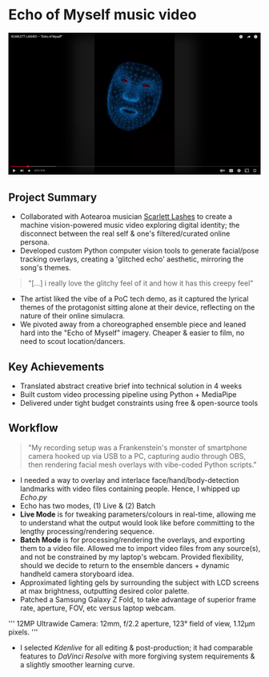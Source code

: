 # Echo of Myself music video

[![Watch on YouTube](assets/Echo_thumbnail.png)](https://www.youtube.com/watch?v=UxYISq7wdTc)

## Project Summary
- Collaborated with Aotearoa musician [Scarlett Lashes](https://www.instagram.com/scarlettlashes/ "Scarlett Lashes' Instagram") to create a machine vision-powered music video exploring digital identity; the disconnect between the real self & one's filtered/curated online persona.
- Developed custom Python computer vision tools to generate facial/pose tracking overlays, creating a 'glitched echo' aesthetic, mirroring the song's themes.

> "[...] i really love the glitchy feel of it and how it has this creepy feel"

- The artist liked the vibe of a PoC tech demo, as it captured the lyrical themes of the protagonist sitting alone at their device, reflecting on the nature of their online simulacra. 
- We pivoted away from a choreographed ensemble piece and leaned hard into the "Echo of Myself" imagery. Cheaper & easier to film, no need to scout location/dancers.

## Key Achievements
- Translated abstract creative brief into technical solution in 4 weeks
- Built custom video processing pipeline using Python + MediaPipe
- Delivered under tight budget constraints using free & open-source tools

## Workflow 

> "My recording setup was a Frankenstein's monster of smartphone camera hooked up via USB to a PC, capturing audio through OBS, then rendering facial mesh overlays with vibe-coded Python scripts."
 
- I needed a way to overlay and interlace face/hand/body-detection landmarks with video files containing people. Hence, I whipped up *Echo.py*
- Echo has two modes, (1) Live & (2) Batch 
- **Live Mode** is for tweaking parameters/colours in real-time, allowing me to understand what the output would look like before committing to the lengthy processing/rendering sequence.
- **Batch Mode** is for processing/rendering the overlays, and exporting them to a video file. Allowed me to import video files from any source(s), and not be constrained by my laptop's webcam. Provided flexibility, should we decide to return to the ensemble dancers + dynamic handheld camera storyboard idea.
- Approximated lighting gels by surrounding the subject with LCD screens at max brightness, outputting desired color palette.
- Patched a Samsung Galaxy Z Fold, to take advantage of superior frame rate, aperture, FOV, etc versus laptop webcam.

'''
12MP Ultrawide Camera: 12mm, f/2.2 aperture, 123° field of view, 1.12µm pixels.
'''

- I selected *Kdenlive* for all editing & post-production; it had comparable features to *DaVinci Resolve* with more forgiving system requirements & a slightly smoother learning curve.
